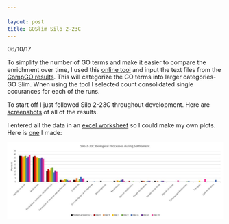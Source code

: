 ```yaml
---

layout: post
title: GOSlim Silo 2-23C
---
```


06/10/17

To simplify the number of GO terms and make it easier to compare the enrichment over time, I used this [online tool](https://www.animalgenome.org/cgi-bin/util/gotreen) and input the text files from the [CompGO results](https://github.com/RobertsLab/project-pacific.oyster-larvae/tree/master/DDA_2016/Compgo_results). This will categorize the GO terms into larger categories- GO Slim. When using the tool I selected count consolidated single occurances for each of the runs. 

To start off I just followed Silo 2-23C throughout development. Here are [screenshots](https://github.com/RobertsLab/project-pacific.oyster-larvae/tree/master/DDA_2016/GO_slim) of all of the results.

I entered all the data in an [excel worksheet](https://github.com/RobertsLab/project-pacific.oyster-larvae/blob/master/DDA_2016/Compgo_results/CompGOSilo2.xlsx) so I could make my own plots. Here is [one](https://raw.githubusercontent.com/RobertsLab/project-pacific.oyster-larvae/master/DDA_2016/GO_slim/Silo2-23C.JPG) I made:

![im](https://raw.githubusercontent.com/RobertsLab/project-pacific.oyster-larvae/master/DDA_2016/GO_slim/Silo2-23C.JPG)